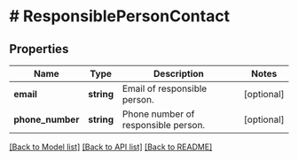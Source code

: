 # # ResponsiblePersonContact

## Properties

Name | Type | Description | Notes
------------ | ------------- | ------------- | -------------
**email** | **string** | Email of responsible person. | [optional]
**phone_number** | **string** | Phone number of responsible person. | [optional]

[[Back to Model list]](../../README.md#models) [[Back to API list]](../../README.md#endpoints) [[Back to README]](../../README.md)
